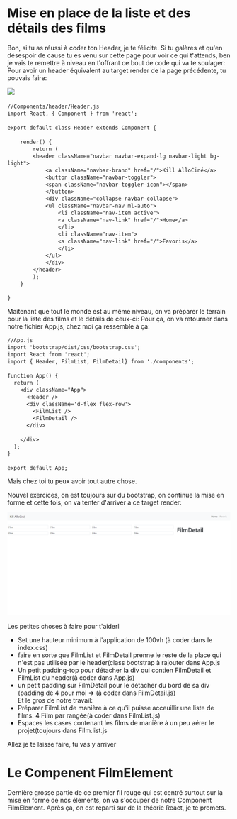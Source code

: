 <h1>Mise en place de la liste et des détails des films</h1>

Bon, si tu as réussi à coder ton Header, je te félicite. Si tu galères et qu'en désespoir de cause tu es venu sur cette page pour voir ce qui t'attends, ben je vais te remettre à niveau en t'offrant ce bout de code qui va te soulager:
Pour avoir un header équivalent au target render de la page précédente, tu pouvais faire:

<img src='https://thumbs.gfycat.com/HighlevelIllustriousDairycow-small.gif' />

```
//Components/header/Header.js
import React, { Component } from 'react';

export default class Header extends Component {

    render() {
        return (
        <header className="navbar navbar-expand-lg navbar-light bg-light">
            <a className="navbar-brand" href="/">Kill AlloCiné</a>
            <button className="navbar-toggler">
            <span className="navbar-toggler-icon"></span>
            </button>
            <div className="collapse navbar-collapse">
            <ul className="navbar-nav ml-auto">
                <li className="nav-item active">
                <a className="nav-link" href="/">Home</a>
                </li>
                <li className="nav-item">
                <a className="nav-link" href="/">Favoris</a>
                </li>
            </ul>
            </div>
        </header>
        );
    }

}
```

Maitenant que tout le monde est au même niveau, on va préparer le terrain pour la liste des films et le détails de ceux-ci:
Pour ça, on va retourner dans notre fichier App.js, chez moi ça ressemble à ça:

```
//App.js
import 'bootstrap/dist/css/bootstrap.css';
import React from 'react';
import { Header, FilmList, FilmDetail} from './components';

function App() {
  return (
    <div className="App">
      <Header />
      <div className='d-flex flex-row'>
        <FilmList />
        <FilmDetail />
      </div>

    </div>
  );
}

export default App;
```

Mais chez toi tu peux avoir tout autre chose.

Nouvel exercices, on est toujours sur du bootstrap, on continue la mise en forme et cette fois, on va tenter d'arriver a ce target render:

<img src="https://raw.githubusercontent.com/GuyVil1/theorie-React/master/rendu002.png" />
          
Les petites choses à faire pour t'aiderl

<ul>
    <li>Set une hauteur minimum à l'application de 100vh (à coder dans le index.css)</li>
    <li>faire en sorte que FilmList et FilmDetail prenne le reste de la place qui n'est pas utilisée par le header(class bootstrap à rajouter dans App.js</li>
    <li>Un petit padding-top pour détacher la div qui contien FilmDetail et FilmList du header(à coder dans App.js)
    <li>un petit padding sur FilmDetail pour le détacher du bord de sa div (padding de 4 pour moi => (à coder dans FilmDetail.js)</li>
    Et le gros de notre travail:
    <li>Préparer FilmList de manière à ce qu'il puisse acceuillir une liste de films. 4 Film par rangée(à coder dans FilmList.js)</li>
    <li>Espaces les cases contenant les films de manière à un peu aérer le projet(toujours dans Film.list.js</li>
</ul>

Allez je te laisse faire, tu vas y arriver

<h1>Le Compenent FilmElement</h1>
Dernière grosse partie de ce premier fil rouge qui est centré surtout sur la mise en forme de nos élements, on va s'occuper de notre Component FilmElement.
Après ça, on est reparti sur de la théorie React, je te promets.



